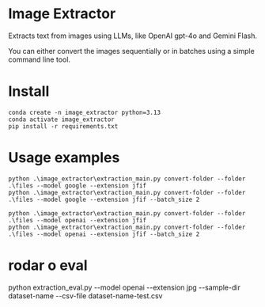 # Image Extractor

Extracts text from images using LLMs, like OpenAI gpt-4o and Gemini Flash.

You can either convert the images sequentially or in batches using a simple command line tool.

# Install

```
conda create -n image_extractor python=3.13
conda activate image_extractor
pip install -r requirements.txt
```

# Usage examples

```
python .\image_extractor\extraction_main.py convert-folder --folder .\files --model google --extension jfif
python .\image_extractor\extraction_main.py convert-folder --folder .\files --model google --extension jfif --batch_size 2
```

```
python .\image_extractor\extraction_main.py convert-folder --folder .\files --model openai --extension jfif
python .\image_extractor\extraction_main.py convert-folder --folder .\files --model openai --extension jfif --batch_size 2
```

# rodar o eval

python extraction_eval.py --model openai --extension jpg --sample-dir dataset-name --csv-file dataset-name-test.csv

